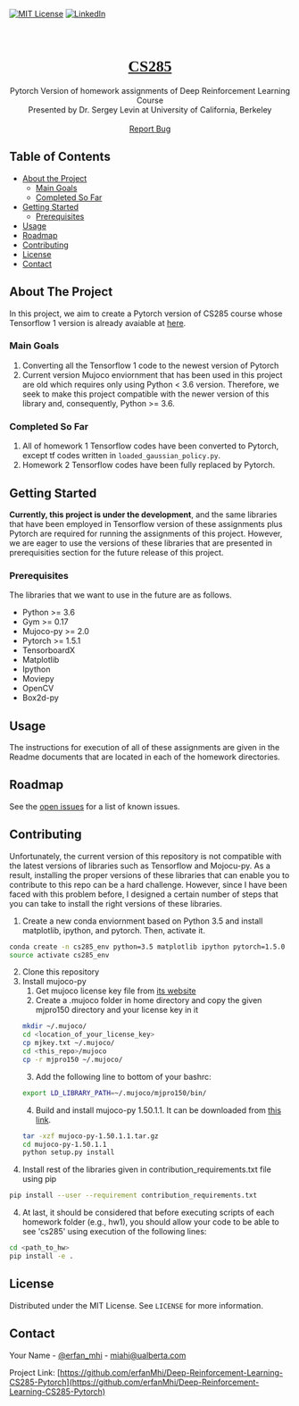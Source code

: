 <!-- PROJECT SHIELDS -->
<!--
*** I'm using markdown "reference style" links for readability.
*** Reference links are enclosed in brackets [ ] instead of parentheses ( ).
*** See the bottom of this document for the declaration of the reference variables
*** for contributors-url, forks-url, etc. This is an optional, concise syntax you may use.
*** https://www.markdownguide.org/basic-syntax/#reference-style-links
-->
[![MIT License][license-shield]][license-url]
[![LinkedIn][linkedin-shield]][linkedin-url]



<!-- PROJECT LOGO -->
<br />
<p align="center">
  
  <h1 align='center' class="header-title" style="font-family:'Raleway';"><a href="http://rail.eecs.berkeley.edu/deeprlcourse/">CS285</a></h1>
  
  <p align="center">
    Pytorch Version of homework assignments of Deep Reinforcement Learning Course <br/>Presented by Dr. Sergey Levin at University of California, Berkeley 
    <br />
    <br />
    <a href="https://github.com/erfanMhi/Deep-Reinforcement-Learning-CS285-Pytorch/issues">Report Bug</a>
  </p>
</p>



<!-- TABLE OF CONTENTS -->
## Table of Contents

* [About the Project](#about-the-project)
  * [Main Goals](#main-goals)
  * [Completed So Far](#completed-so-far)
* [Getting Started](#getting-started)
  * [Prerequisites](#prerequisites)
* [Usage](#usage)
* [Roadmap](#roadmap)
* [Contributing](#contributing)
* [License](#license)
* [Contact](#contact)



<!-- ABOUT THE PROJECT -->
## About The Project

In this project, we aim to create a Pytorch version of CS285 course whose Tensorflow 1 version is already avaiable at <a href="https://github.com/erfanMhi/Deep-Reinforcement-Learning-CS285-Tensorflow">here</a>.

### Main Goals
1. Converting all the Tensorflow 1 code to the newest version of Pytorch
2. Current version Mujoco enviornment that has been used in this project are old which requires only using Python < 3.6 version. Therefore, we seek to make this project compatible with the newer version of this library and, consequently, Python >= 3.6.


### Completed So Far
1. All of homework 1 Tensorflow codes have been converted to Pytorch, except tf codes written in `loaded_gaussian_policy.py`.
2. Homework 2 Tensorflow codes have been fully replaced by Pytorch.

<!-- GETTING STARTED -->
## Getting Started

**Currently, this project is under the development**, and the same libraries that have been employed in Tensorflow version of these assignments plus Pytorch are required for running the assignments of this project. However, we are eager to use the versions of these libraries that are presented in prerequisities section for the future release of this project. 

### Prerequisites

The libraries that we want to use in the future are as follows.
* Python >= 3.6
* Gym >= 0.17
* Mujoco-py >= 2.0
* Pytorch >= 1.5.1
* TensorboardX
* Matplotlib
* Ipython
* Moviepy
* OpenCV
* Box2d-py


<!-- USAGE EXAMPLES -->
## Usage

The instructions for execution of all of these assignments are given in the Readme documents that are located in each of the homework directories.

<!-- ROADMAP -->
## Roadmap

See the [open issues](https://github.com/erfanMhi/Deep-Reinforcement-Learning-CS285-Pytorch/issues/) for a list of known issues.


<!-- CONTRIBUTING -->
## Contributing

Unfortunately, the current version of this repository is not compatible with the latest versions of libraries such as Tensorflow and Mojocu-py. As a result, installing the proper versions of these libraries that can enable you to contribute to this repo can be a hard challenge. However, since I have been faced with this problem before, I designed a certain number of steps that you can take to install the right versions of these libraries. 


1. Create a new conda enviornment based on Python 3.5 and install matplotlib, ipython, and pytorch. Then, activate it.
```sh
conda create -n cs285_env python=3.5 matplotlib ipython pytorch=1.5.0
source activate cs285_env
```
2. Clone this repository
2. Install mujoco-py
    1. Get mujoco license key file from <a href="https://www.roboti.us/license.html">its website</a>
    2. Create a .mujoco folder in home directory and copy the given mjpro150 directory and your license key in it
      ```sh
      mkdir ~/.mujoco/
      cd <location_of_your_license_key>
      cp mjkey.txt ~/.mujoco/
      cd <this_repo>/mujoco
      cp -r mjpro150 ~/.mujoco/
      ```
    3. Add the following line to bottom of your bashrc: 
      ```sh
      export LD_LIBRARY_PATH=~/.mujoco/mjpro150/bin/
      ```
    4. Build and install mujoco-py 1.50.1.1. It can be downloaded from <a href="https://github.com/openai/mujoco-py/archive/1.50.1.1.tar.gz">this link</a>.
      ```sh
      tar -xzf mujoco-py-1.50.1.1.tar.gz 
      cd mujoco-py-1.50.1.1
      python setup.py install
      ```
3. Install rest of the libraries given in contribution_requirements.txt file using pip
 ```sh
 pip install --user --requirement contribution_requirements.txt
 ```
4. At last, it should be considered that before executing scripts of each homework folder (e.g., hw1), you should allow your code to be able to see 'cs285' using execution of the following lines:
 ```sh
 cd <path_to_hw>
 pip install -e .
 ```



<!-- LICENSE -->
## License

Distributed under the MIT License. See `LICENSE` for more information.



<!-- CONTACT -->
## Contact

Your Name - [@erfan_mhi](https://twitter.com/erfan_mhi) - miahi@ualberta.com

Project Link: [https://github.com/erfanMhi/Deep-Reinforcement-Learning-CS285-Pytorch](https://github.com/erfanMhi/Deep-Reinforcement-Learning-CS285-Pytorch)



<!-- MARKDOWN LINKS & IMAGES -->
<!-- https://www.markdownguide.org/basic-syntax/#reference-style-links -->
[license-shield]: https://img.shields.io/github/license/othneildrew/Best-README-Template.svg?style=flat-square
[license-url]: https://github.com/erfanMhi/Deep-Reinforcement-Learning-CS285-Pytorch/blob/master/LICENSE.txt
[linkedin-shield]: https://img.shields.io/badge/-LinkedIn-black.svg?style=flat-square&logo=linkedin&colorB=555
[linkedin-url]: https://github.com/erfanMhi/Deep-Reinforcement-Learning-CS285-Pytorch/
